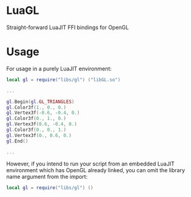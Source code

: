 LuaGL
=====

Straight-forward LuaJIT FFI bindings for OpenGL

Usage
=====

For usage in a purely LuaJIT environment:

```lua
local gl = require("libs/gl") ("libGL.so")

...

gl.Begin(gl.GL_TRIANGLES)
gl.Color3f(1., 0., 0.)
gl.Vertex3f(-0.6, -0.4, 0.)
gl.Color3f(0., 1., 0.)
gl.Vertex3f(0.6, -0.4, 0.)
gl.Color3f(0., 0., 1.)
gl.Vertex3f(0., 0.6, 0.)
gl.End()

...
```

However, if you intend to run your script from an embedded LuaJIT environment which has OpenGL
already linked, you can omit the library name argument from the import:

```lua
local gl = require("libs/gl") ()
```

